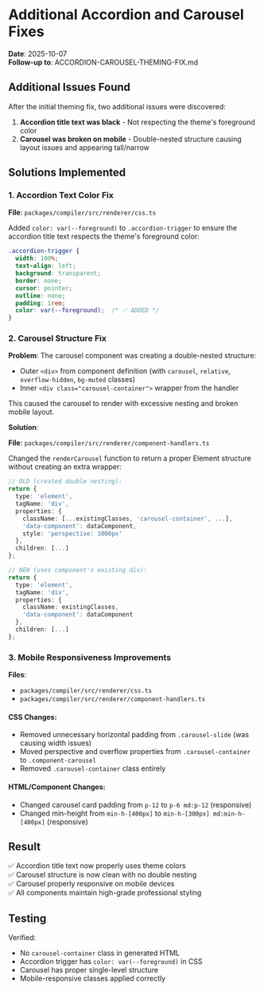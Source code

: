 # Additional Accordion and Carousel Fixes

**Date**: 2025-10-07  
**Follow-up to**: ACCORDION-CAROUSEL-THEMING-FIX.md

## Additional Issues Found

After the initial theming fix, two additional issues were discovered:

1. **Accordion title text was black** - Not respecting the theme's foreground color
2. **Carousel was broken on mobile** - Double-nested structure causing layout issues and appearing tall/narrow

## Solutions Implemented

### 1. Accordion Text Color Fix

**File**: `packages/compiler/src/renderer/css.ts`

Added `color: var(--foreground)` to `.accordion-trigger` to ensure the accordion title text respects the theme's foreground color:

```css
.accordion-trigger {
  width: 100%;
  text-align: left;
  background: transparent;
  border: none;
  cursor: pointer;
  outline: none;
  padding: 1rem;
  color: var(--foreground);  /* ✅ ADDED */
}
```

### 2. Carousel Structure Fix

**Problem**: The carousel component was creating a double-nested structure:
- Outer `<div>` from component definition (with `carousel`, `relative`, `overflow-hidden`, `bg-muted` classes)
- Inner `<div class="carousel-container">` wrapper from the handler

This caused the carousel to render with excessive nesting and broken mobile layout.

**Solution**: 

**File**: `packages/compiler/src/renderer/component-handlers.ts`

Changed the `renderCarousel` function to return a proper Element structure without creating an extra wrapper:

```typescript
// OLD (created double nesting):
return {
  type: 'element',
  tagName: 'div',
  properties: {
    className: [...existingClasses, 'carousel-container', ...],
    'data-component': dataComponent,
    style: 'perspective: 1000px'
  },
  children: [...]
};

// NEW (uses component's existing div):
return {
  type: 'element',
  tagName: 'div',
  properties: {
    className: existingClasses,
    'data-component': dataComponent
  },
  children: [...]
};
```

### 3. Mobile Responsiveness Improvements

**Files**: 
- `packages/compiler/src/renderer/css.ts`
- `packages/compiler/src/renderer/component-handlers.ts`

#### CSS Changes:
- Removed unnecessary horizontal padding from `.carousel-slide` (was causing width issues)
- Moved perspective and overflow properties from `.carousel-container` to `.component-carousel`
- Removed `.carousel-container` class entirely

#### HTML/Component Changes:
- Changed carousel card padding from `p-12` to `p-6 md:p-12` (responsive)
- Changed min-height from `min-h-[400px]` to `min-h-[300px] md:min-h-[400px]` (responsive)

## Result

✅ Accordion title text now properly uses theme colors  
✅ Carousel structure is now clean with no double nesting  
✅ Carousel properly responsive on mobile devices  
✅ All components maintain high-grade professional styling

## Testing

Verified:
- No `carousel-container` class in generated HTML
- Accordion trigger has `color: var(--foreground)` in CSS
- Carousel has proper single-level structure
- Mobile-responsive classes applied correctly
